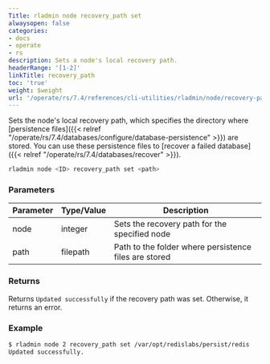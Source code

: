 ```yaml
---
Title: rladmin node recovery_path set
alwaysopen: false
categories:
- docs
- operate
- rs
description: Sets a node's local recovery path.
headerRange: '[1-2]'
linkTitle: recovery_path
toc: 'true'
weight: $weight
url: '/operate/rs/7.4/references/cli-utilities/rladmin/node/recovery-path/'
---
```


Sets the node's local recovery path, which specifies the directory where [persistence files]({{< relref "/operate/rs/7.4/databases/configure/database-persistence" >}}) are stored. You can use these persistence files to [recover a failed database]({{< relref "/operate/rs/7.4/databases/recover" >}}).

```sh
rladmin node <ID> recovery_path set <path>
```

### Parameters

| Parameter | Type/Value                     | Description                                                                                   |
|-----------|--------------------------------|-----------------------------------------------------------------------------------------------|
| node      | integer                        | Sets the recovery path for the specified node                                            |
| path      | filepath                       | Path to the folder where persistence files are stored                                         |

### Returns

Returns `Updated successfully` if the recovery path was set. Otherwise, it returns an error.

### Example

```sh
$ rladmin node 2 recovery_path set /var/opt/redislabs/persist/redis
Updated successfully.
```
